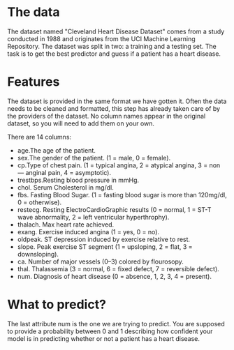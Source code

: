 # The data

The dataset named "Cleveland Heart Disease Dataset" comes from a study conducted in 1988 and originates from the UCI Machine Learning Repository. The dataset was split in two: a training and a testing set. The task is to get the best predictor and guess if a patient has a heart disease.

# Features

The dataset is provided in the same format we have gotten it. Often the data needs to be cleaned and formatted, this step has already taken care of by the providers of the dataset. No column names appear in the original dataset, so you will need to add them on your own.

There are 14 columns:

- age.The age of the patient.
- sex.The gender of the patient. (1 = male, 0 = female).
- cp.Type of chest pain. (1 = typical angina, 2 = atypical angina, 3 = non — anginal pain, 4 = asymptotic).
- trestbps.Resting blood pressure in mmHg.
- chol. Serum Cholesterol in mg/dl.
- fbs. Fasting Blood Sugar. (1 = fasting blood sugar is more than 120mg/dl, 0 = otherwise).
- restecg. Resting ElectroCardioGraphic results (0 = normal, 1 = ST-T wave abnormality, 2 = left ventricular hyperthrophy).
- thalach. Max heart rate achieved.
- exang. Exercise induced angina (1 = yes, 0 = no).
- oldpeak. ST depression induced by exercise relative to rest.
- slope. Peak exercise ST segment (1 = upsloping, 2 = flat, 3 = downsloping).
- ca. Number of major vessels (0–3) colored by flourosopy.
- thal. Thalassemia (3 = normal, 6 = fixed defect, 7 = reversible defect).
- num. Diagnosis of heart disease (0 = absence, 1, 2, 3, 4 = present).
  
# What to predict?
The last attribute num is the one we are trying to predict. You are supposed to provide a probability between 0 and 1 describing how confident your model is in predicting whether or not a patient has a heart disease.

